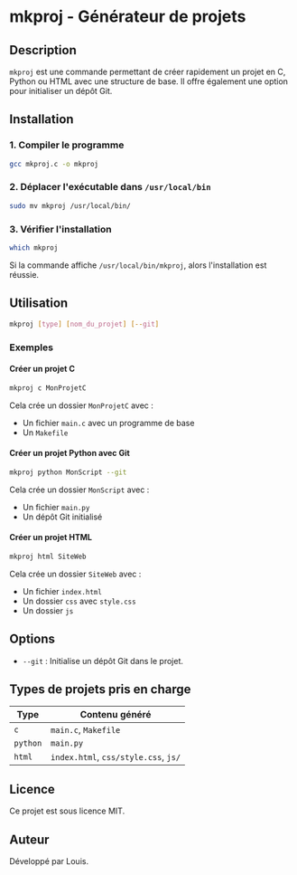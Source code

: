 # mkproj - Générateur de projets

## Description
`mkproj` est une commande permettant de créer rapidement un projet en C, Python ou HTML avec une structure de base. Il offre également une option pour initialiser un dépôt Git.

## Installation
### 1. Compiler le programme
```sh
gcc mkproj.c -o mkproj
```

### 2. Déplacer l'exécutable dans `/usr/local/bin`
```sh
sudo mv mkproj /usr/local/bin/
```

### 3. Vérifier l'installation
```sh
which mkproj
```
Si la commande affiche `/usr/local/bin/mkproj`, alors l'installation est réussie.

## Utilisation
```sh
mkproj [type] [nom_du_projet] [--git]
```

### Exemples
#### Créer un projet C
```sh
mkproj c MonProjetC
```
Cela crée un dossier `MonProjetC` avec :
- Un fichier `main.c` avec un programme de base
- Un `Makefile`

#### Créer un projet Python avec Git
```sh
mkproj python MonScript --git
```
Cela crée un dossier `MonScript` avec :
- Un fichier `main.py`
- Un dépôt Git initialisé

#### Créer un projet HTML
```sh
mkproj html SiteWeb
```
Cela crée un dossier `SiteWeb` avec :
- Un fichier `index.html`
- Un dossier `css` avec `style.css`
- Un dossier `js`

## Options
- `--git` : Initialise un dépôt Git dans le projet.

## Types de projets pris en charge
| Type   | Contenu généré |
|--------|---------------|
| `c`    | `main.c`, `Makefile` |
| `python` | `main.py` |
| `html`  | `index.html`, `css/style.css`, `js/` |

## Licence
Ce projet est sous licence MIT.

## Auteur
Développé par Louis.
